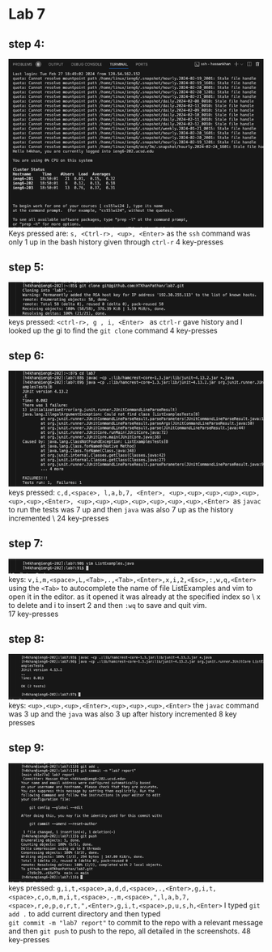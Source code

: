# Lab 7 
## step 4:
![Image](https://github.com/HTKhanPathan/cse15l-lab-reports/blob/main/logging%20into%20ieng6.png?raw=true) \
Keys pressed are:  `s, <Ctrl-r>, <up>, <Enter>` as the `ssh` command was only 1 up in the bash history given through `ctrl-r`
4 key-presses
## step 5:
![Image](https://github.com/HTKhanPathan/cse15l-lab-reports/blob/main/git%20clone.png?raw=true) \
keys pressed: `<ctrl-r>, g , i, <Enter> ` as `ctrl-r` gave history and I looked up the gi to find the `git clone` command
4 key-presses
## step 6:
![Image](https://github.com/HTKhanPathan/cse15l-lab-reports/blob/main/step%206.png?raw=true) \
keys pressed: `c,d,<space>, l,a,b,7, <Enter>, <up>,<up>,<up>,<up>,<up>,<up>,<up>,<Enter>, <up>,<up>,<up>,<up>,<up>,<up>,<up>,<Enter> `as `javac` to run the tests was 7 up and then `java` was also 7 up as the history incremented \ 
24 key-presses
## step 7:
![Image](https://github.com/HTKhanPathan/cse15l-lab-reports/blob/main/step%207%20vim.png?raw=true) \
keys: `v,i,m,<space>,L,<Tab>,.,<Tab>,<Enter>,x,i,2,<Esc>,:,w,q,<Enter>` using the `<Tab>` to autocomplete the name of file ListExamples and vim to open it in the editor. as it opened it was already at the specified index so \ 
x to delete and i to insert 2 and then `:wq` to save and quit vim. \
17 key-presses
## step 8:
![Image](https://github.com/HTKhanPathan/cse15l-lab-reports/blob/main/step8.png?raw=true) \
keys: `<up>,<up>,<up>,<Enter>,<up>,<up>,<up>,<Enter>` the `javac` command was 3 up and the `java` was also 3 up after history incremented
8 key presses
## step 9:
![Image](https://github.com/HTKhanPathan/cse15l-lab-reports/blob/main/git%20step%209.png?raw=true) \
keys pressed: `g,i,t,<space>,a,d,d,<space>,.,<Enter>,g,i,t,<space>,c,o,m,m,i,t,<space>,-,m,<space>,",l,a,b,7,<space>,r,e,p,o,r,t,",<Enter>,g,i,t,<space>,p,u,s,h,<Enter>` I typed `git add .` to add current directory and then typed \
`git commit -m "lab7 report"` to commit to the repo with a relevant message and then `git push` to push to the repo, all detailed in the screenshots.
48 key-presses

